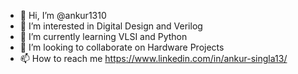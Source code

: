 - 👋 Hi, I’m @ankur1310
- 👀 I’m interested in Digital Design and Verilog
- 🌱 I’m currently learning VLSI and Python
- 💞️ I’m looking to collaborate on Hardware Projects
- 📫 How to reach me https://www.linkedin.com/in/ankur-singla13/

<!---
ankur1310/ankur1310 is a ✨ special ✨ repository because its `README.md` (this file) appears on your GitHub profile.
You can click the Preview link to take a look at your changes.
--->
